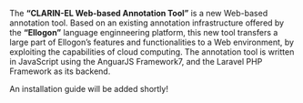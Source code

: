 The **“CLARIN-EL Web-based Annotation Tool”** is a new Web-based annotation tool. Based on an existing annotation
infrastructure offered by the **“Ellogon”** language enginneering platform, this new tool transfers a large part of Ellogon’s features and
functionalities to a Web environment, by exploiting the capabilities of cloud computing. The annotation tool is written in JavaScript using the AnguarJS
Framework7, and the Laravel PHP Framework as its backend.

An installation guide will be added shortly!
